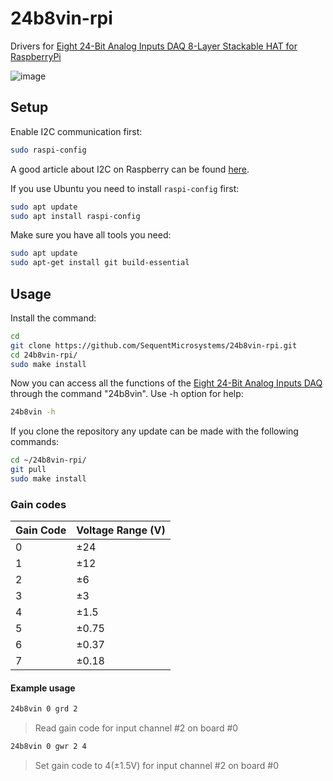 # 24b8vin-rpi

Drivers for [Eight 24-Bit Analog Inputs DAQ 8-Layer Stackable HAT for RaspberryPi](https://sequentmicrosystems.com/products/eight-24bit-analog-inputs-daq-8-layer-stackable-hat-for-raspberry-pi)

![image](https://github.com/user-attachments/assets/853b57af-b7a1-4809-9c44-6f8753f03398)

## Setup

Enable I2C communication first:
```bash
sudo raspi-config
```
A good article about I2C on Raspberry can be found [here](https://www.raspberrypi-spy.co.uk/2014/11/enabling-the-i2c-interface-on-the-raspberry-pi/).

If you use Ubuntu you need to install `raspi-config` first:
```bash
sudo apt update
sudo apt install raspi-config
```

Make sure you have all tools you need:
```bash
sudo apt update
sudo apt-get install git build-essential
```

## Usage

Install the command:
```bash
cd
git clone https://github.com/SequentMicrosystems/24b8vin-rpi.git
cd 24b8vin-rpi/
sudo make install
```

Now you can access all the functions of the [Eight 24-Bit Analog Inputs DAQ](https://sequentmicrosystems.com/products/eight-24bit-analog-inputs-daq-8-layer-stackable-hat-for-raspberry-pi) through the command "24b8vin". Use -h option for help:
```bash
24b8vin -h
```

If you clone the repository any update can be made with the following commands:
```bash
cd ~/24b8vin-rpi/  
git pull
sudo make install
```


### Gain codes

| **Gain Code** | **Voltage Range (V)** |
|---------------|-------------------------|
| 0             | ±24                     |
| 1             | ±12                     |
| 2             | ±6                      |
| 3             | ±3                      |
| 4             | ±1.5                    |
| 5             | ±0.75                   |
| 6             | ±0.37                   |
| 7             | ±0.18                   |

#### Example usage
```bash
24b8vin 0 grd 2
```
> Read gain code for input channel #2 on board #0

```bash
24b8vin 0 gwr 2 4
```
> Set gain code to 4(±1.5V) for input channel #2 on board #0
